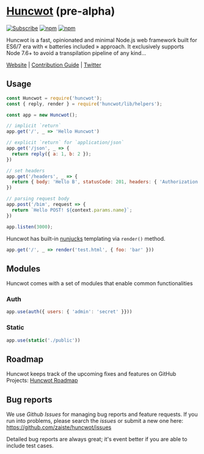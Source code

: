# [Huncwot](https://huncwot.org) (pre-alpha)


[![Subscribe](https://img.shields.io/badge/%20huncwot%20-%20newsletter%20-blue.svg)](https://landing.mailerlite.com/webforms/landing/a3k0m1)
[![npm](https://img.shields.io/npm/v/huncwot.svg)](https://www.npmjs.com/package/huncwot)
[![npm](https://img.shields.io/npm/dm/huncwot.svg)](https://www.npmjs.com/package/huncwot)

Huncwot is a fast, opinionated and minimal Node.js web framework built for ES6/7 era with « batteries included » approach. It exclusively supports Node 7.6+ to avoid a transpilation pipeline of any kind...

[Website](https://huncwot.org) |
[Contribution Guide](CONTRIBUTING.md) |
[Twitter](http://twitter.com/huncwot)

## Usage

```js
const Huncwot = require('huncwot');
const { reply, render } = require('huncwot/lib/helpers');

const app = new Huncwot();

// implicit `return`
app.get('/', _ => 'Hello Huncwot')

// explicit `return` for `application/json`
app.get('/json', _ => {
  return reply({ a: 1, b: 2 });
})

// set headers
app.get('/headers', _ => {
  return { body: 'Hello B', statusCode: 201, headers: { 'Authorization': 'PASS' } }
})

// parsing request body 
app.post('/bim', request => {
  return `Hello POST! ${context.params.name}`;
})

app.listen(3000);
```

Huncwot has built-in [nunjucks](https://mozilla.github.io/nunjucks/) templating via `render()` method.

```js
app.get('/', _ => render('test.html', { foo: 'bar' }))
```



## Modules

Huncwot comes with a set of modules that enable common functionalities

### Auth

```js
app.use(auth({ users: { 'admin': 'secret' }}))
```

### Static

```js
app.use(static('./public'))
```

## Roadmap

Huncwot keeps track of the upcoming fixes and features on GitHub Projects: [Huncwot Roadmap](https://github.com/zaiste/huncwot/projects/1)

## Bug reports

We use *Github Issues* for managing bug reports and feature requests. If you run
into problems, please search the *issues* or submit a new one here:
https://github.com/zaiste/huncwot/issues

Detailed bug reports are always great; it's event better if you are able to
include test cases.
